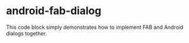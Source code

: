 # android-fab-dialog

This code block simply demonstrates how to implement FAB and Android dialogs together. 

